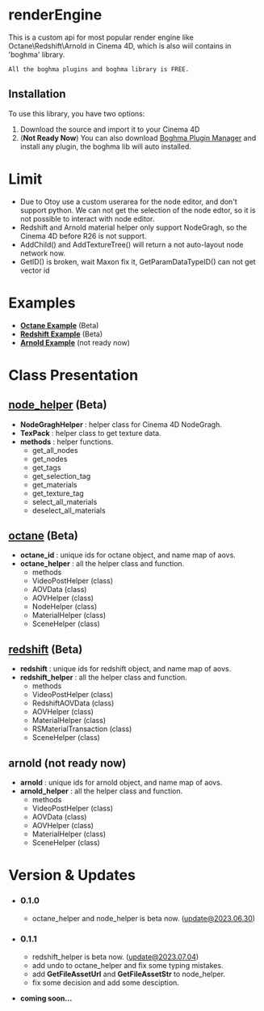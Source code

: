 # renderEngine
This is a custom api for most popular render engine like Octane\Redshift\Arnold in Cinema 4D, which is also wiil contains in 'boghma' library.
```
All the boghma plugins and boghma library is FREE.
```

## Installation
To use this library, you have two options:
1. Download the source and import it to your Cinema 4D
2. (**Not Ready Now**) You can also download [Boghma Plugin Manager](https://www.boghma.com/) and install any plugin, the boghma lib will auto installed.

# Limit
- Due to Otoy use a custom userarea for the node editor, and don't support python. We can not get the selection of the node edtor, so it is not possible to interact with node editor. 
- Redshift and Arnold material helper only support NodeGragh, so the Cinema 4D before R26 is not support.
- AddChild() and AddTextureTree() will return a not auto-layout node network now.
- GetID() is broken, wait Maxon fix it, GetParamDataTypeID() can not get vector id


# Examples
- [__Octane Example__](./octane/octane_examples.py) (Beta)
- [__Redshift Example__](./redshift/redshift_examples.py) (Beta)
- [__Arnold Example__](./arnold/arnold_examples.py)  (not ready now)


# Class Presentation

## [node_helper](./node_helper.md) (Beta)
- __NodeGraghHelper__ : helper class for Cinema 4D NodeGragh.
- __TexPack__ : helper class to get texture data.
- __methods__ : helper functions.
  - get_all_nodes
  - get_nodes
  - get_tags
  - get_selection_tag
  - get_materials
  - get_texture_tag
  - select_all_materials
  - deselect_all_materials

## [octane](./octane/Octane.md) (Beta)
- __octane_id__ : unique ids for octane object, and name map of aovs.
- __octane_helper__ : all the helper class and function.
  - methods
  - VideoPostHelper (class)
  - AOVData (class)
  - AOVHelper (class)
  - NodeHelper (class)
  - MaterialHelper (class)
  - SceneHelper (class)

## [redshift](./redshift/Redshift.md) (Beta)
- __redshift__ : unique ids for redshift object, and name map of aovs.
- __redshift_helper__ : all the helper class and function.
  - methods
  - VideoPostHelper (class)
  - RedshiftAOVData (class)
  - AOVHelper (class)
  - MaterialHelper (class)
  - RSMaterialTransaction (class)
  - SceneHelper (class)

## arnold (not ready now)
- __arnold__ : unique ids for arnold object, and name map of aovs.
- __arnold_helper__ : all the helper class and function.
  - methods
  - VideoPostHelper (class)
  - AOVData (class)
  - AOVHelper (class)
  - MaterialHelper (class)
  - SceneHelper (class)

# Version & Updates
- ### 0.1.0
  - octane_helper and node_helper is beta now. (update@2023.06.30)
- ### 0.1.1
  - redshift_helper is beta now. (update@2023.07.04)
  - add undo to octane_helper and fix some typing mistakes.
  - add **GetFileAssetUrl** and **GetFileAssetStr** to node_helper.
  - fix some decision and add some desciption.


- __coming soon...__